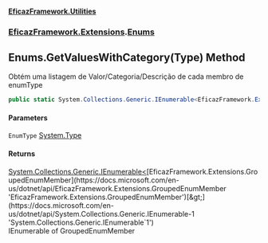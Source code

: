 #### [EficazFramework.Utilities](EficazFrameworkUtilities.md 'EficazFramework Utilities')
### [EficazFramework.Extensions](EficazFrameworkUtilities.md#EficazFramework_Extensions 'EficazFramework.Extensions').[Enums](Enums.md 'EficazFramework.Extensions.Enums')
## Enums.GetValuesWithCategory(Type) Method
Obtém uma listagem de Valor/Categoria/Descrição de cada membro de enumType  
```csharp
public static System.Collections.Generic.IEnumerable<EficazFramework.Extensions.GroupedEnumMember> GetValuesWithCategory(this System.Type EnumType);
```
#### Parameters
<a name='EficazFramework_Extensions_Enums_GetValuesWithCategory(System_Type)_EnumType'></a>
`EnumType` [System.Type](https://docs.microsoft.com/en-us/dotnet/api/System.Type 'System.Type')  
  
#### Returns
[System.Collections.Generic.IEnumerable&lt;](https://docs.microsoft.com/en-us/dotnet/api/System.Collections.Generic.IEnumerable-1 'System.Collections.Generic.IEnumerable`1')[EficazFramework.Extensions.GroupedEnumMember](https://docs.microsoft.com/en-us/dotnet/api/EficazFramework.Extensions.GroupedEnumMember 'EficazFramework.Extensions.GroupedEnumMember')[&gt;](https://docs.microsoft.com/en-us/dotnet/api/System.Collections.Generic.IEnumerable-1 'System.Collections.Generic.IEnumerable`1')  
IEnumerable of GroupedEnumMember
